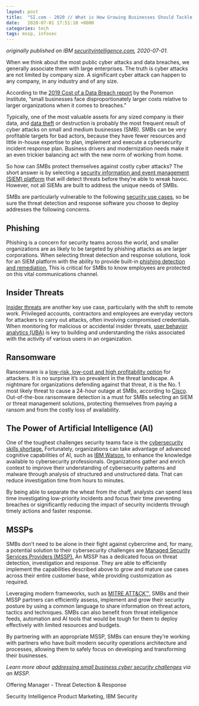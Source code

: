 ```yaml
---
layout: post
title:  "SI.com - 2020 // What is How Growing Businesses Should Tackle Cybersecurity Challenges"
date:   2020-07-01 17:51:10 +0000
categories: tech
tags: mssp, infosec 
---
```


_originally published on IBM [securityintelligence.com](https://securityintelligence.com/posts/growing-business-tackle-cybersecurity-challenges/), 2020-07-01._

When we think about the most public cyber attacks and data breaches, we generally associate them with large enterprises. The truth is cyber attacks are not limited by company size. A significant cyber attack can happen to any company, in any industry and of any size.

According to the [2019 Cost of a Data Breach report](https://databreachcalculator.mybluemix.net/) by the Ponemon Institute, “small businesses face disproportionately larger costs relative to larger organizations when it comes to breaches.”

Typically, one of the most valuable assets for any sized company is their data, and [data theft](https://securityintelligence.com/posts/safeguard-sensitive-data-with-a-next-generation-data-security-approach/) or destruction is probably the most frequent result of cyber attacks on small and medium businesses (SMB). SMBs can be very profitable targets for bad actors, because they have fewer resources and little in-house expertise to plan, implement and execute a cybersecurity incident response plan. Business drivers and modernization needs make it an even trickier balancing act with the new norm of working from home.

So how can SMBs protect themselves against costly cyber attacks? The short answer is by selecting a [security information and event management (SIEM) platform](https://www.ibm.com/security/security-intelligence/qradar) that will detect threats before they’re able to wreak havoc. However, not all SIEMs are built to address the unique needs of SMBs.

SMBs are particularly vulnerable to the following [security use cases](https://www.ibm.com/security/digital-assets/qradar/security-use-cases-ebook/#/), so be sure the threat detection and response software you choose to deploy addresses the following concerns.

## Phishing

Phishing is a concern for security teams across the world, and smaller organizations are as likely to be targeted by phishing attacks as are larger corporations. When selecting threat detection and response solutions, look for an SIEM platform with the ability to provide built-in [phishing detection and remediation.](https://securityintelligence.com/events/webinar-catch-of-the-day-how-to-stop-o365-phishing-attacks/) This is critical for SMBs to know employees are protected on this vital communications channel.

## Insider Threats

[Insider threats](https://securityintelligence.com/posts/what-are-insider-threats-and-how-can-you-mitigate-them/) are another key use case, particularly with the shift to remote work. Privileged accounts, contractors and employees are everyday vectors for attackers to carry out attacks, often involving compromised credentials. When monitoring for malicious or accidental insider threats, [user behavior analytics (UBA)](https://www.ibm.com/products/qradar-user-behavior-analytics) is key to building and understanding the risks associated with the activity of various users in an organization.

## Ransomware

Ransomware is a [low-risk, low-cost and high profitability option](https://www.sans.org/reading-room/whitepapers/malicious/arming-smb-039-s-ransomware-attacks-37237) for attackers. It is no surprise it’s so prevalent in the threat landscape. A nightmare for organizations defending against that threat, it is the No. 1 most likely threat to cause a 24-hour outage at SMBs, according to [Cisco](https://www.cisco.com/c/dam/en/us/products/collateral/security/2020-smb-cybersecurity-series-may-2020.pdf). Out-of-the-box ransomware detection is a must for SMBs selecting an SIEM or threat management solutions, protecting themselves from paying a ransom and from the costly loss of availability.

## The Power of Artificial Intelligence (AI) 

One of the toughest challenges security teams face is the [cybersecurity skills shortage.](https://securityintelligence.com/articles/rethinking-the-industrys-approach-to-the-cybersecurity-skills-gap/) Fortunately, organizations can take advantage of advanced cognitive capabilities of AI, such as [IBM Watson,](https://www.ibm.com/products/cognitive-security-analytics) to enhance the knowledge available to cybersecurity professionals. Organizations gather and enrich context to improve their understanding of cybersecurity patterns and malware through analysis of structured and unstructured data. That can reduce investigation time from hours to minutes.

By being able to separate the wheat from the chaff, analysts can spend less time investigating low-priority incidents and focus their time preventing breaches or significantly reducing the impact of security incidents through timely actions and faster response.

## MSSPs

SMBs don’t need to be alone in their fight against cybercrime and, for many, a potential solution to their cybersecurity challenges are [Managed Security Services Providers (MSSP).](https://www.ibm.com/security/partners/qradar-mssp) An MSSP has a dedicated focus on threat detection, investigation and response. They are able to efficiently implement the capabilities described above to grow and mature use cases across their entire customer base, while providing customization as required.

Leveraging modern frameworks, such as [MITRE ATT&CK™,](https://securityintelligence.com/posts/keep-adversaries-at-bay-with-the-mitre-attck-framework/) SMBs and their MSSP partners can efficiently assess, implement and grow their security posture by using a common language to share information on threat actors, tactics and techniques. SMBs can also benefit from threat intelligence feeds, automation and AI tools that would be tough for them to deploy effectively with limited resources and budgets.

By partnering with an appropriate MSSP, SMBs can ensure they’re working with partners who have built modern security operations architecture and processes, allowing them to safely focus on developing and transforming their businesses.

_Learn more about_ [_addressing small business cyber security challenges_](https://www.ibm.com/security/partners/qradar-mssp) _via an MSSP._

Offering Manager - Threat Detection & Response

Security Intelligence Product Marketing, IBM Security
